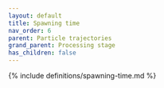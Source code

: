 ```yaml
---
layout: default
title: Spawning time
nav_order: 6
parent: Particle trajectories
grand_parent: Processing stage
has_children: false
---
```

{% include definitions/spawning-time.md %}